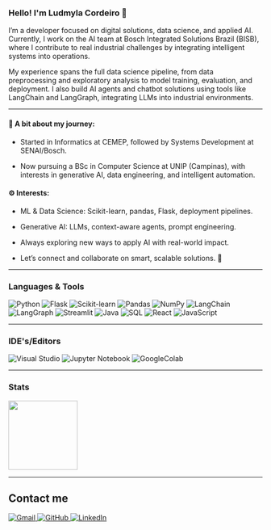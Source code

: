 ### Hello! I'm Ludmyla Cordeiro 👋

I’m a developer focused on digital solutions, data science, and applied AI. Currently, I work on the AI team at Bosch Integrated Solutions Brazil (BISB), where I contribute to real industrial challenges by integrating intelligent systems into operations.

My experience spans the full data science pipeline, from data preprocessing and exploratory analysis to model training, evaluation, and deployment. I also build AI agents and chatbot solutions using tools like LangChain and LangGraph, integrating LLMs into industrial environments.

---

#### 💼 A bit about my journey:
- Started in Informatics at CEMEP, followed by Systems Development at SENAI/Bosch.

- Now pursuing a BSc in Computer Science at UNIP (Campinas), with interests in generative AI, data engineering, and intelligent automation.

#### ⚙️ Interests:
- ML & Data Science: Scikit-learn, pandas, Flask, deployment pipelines.

- Generative AI: LLMs, context-aware agents, prompt engineering.

- Always exploring new ways to apply AI with real-world impact.

- Let’s connect and collaborate on smart, scalable solutions. 🚀

---

### Languages & Tools

![Python](https://img.shields.io/badge/-Python-2b5b84?&logo=Python&logoColor=fff)
![Flask](https://img.shields.io/badge/-Flask-2a80b9?&logo=flask&logoColor=fff)
![Scikit-learn](https://img.shields.io/badge/-Scikit_Learn-f99f44?&logo=scikit-learn&logoColor=fff)
![Pandas](https://img.shields.io/badge/-Pandas-d63384?&logo=pandas&logoColor=fff)
![NumPy](https://img.shields.io/badge/NumPy-276be9?logo=numpy&logoColor=fff)
![LangChain](https://img.shields.io/badge/-LangChain-1d3d3c?&logo=langchain&logoColor=fff)
![LangGraph](https://img.shields.io/badge/LangGraph-076597?logo=graph&logoColor=fff)
![Streamlit](https://img.shields.io/badge/Streamlit-ff4b4b?logo=streamlit&logoColor=fff)
![Java](https://img.shields.io/badge/-Java-e76f00?&logo=Java&logoColor=fff)
![SQL](https://img.shields.io/badge/-SQL-4479A1?&logo=MySQL&logoColor=fff)
![React](https://img.shields.io/badge/-React-61DAFB?&logo=React&logoColor=000)
![JavaScript](https://img.shields.io/badge/-JavaScript-F7DF1E?&logo=JavaScript&logoColor=000)

---

### IDE's/Editors

![Visual Studio](https://img.shields.io/badge/Visual%20Studio-00bcf2.svg?style=Plastic&logo=visual-studio&logoColor=white)
![Jupyter Notebook](https://img.shields.io/badge/Jupyter-orange?style=Plastic&logo=jupyter&logoColor=white)
![GoogleColab](https://img.shields.io/badge/Google_Colab-%23575757.svg?style=Plastic&logo=Google-Colab&logoColor=#F9AB00)

---

### Stats

<a href="https://github.com/ludmuniz">
  <img height="137px" src="https://github-readme-stats.vercel.app/api?username=ludmuniz&hide_title=true&show_icons=true&hide_border=true&line_height=21&theme=github_dark" />
</a>

---

## Contact me

<p>
  <a href="mailto:ludmylacmc@gmail.com">
    <img alt="Gmail" src="https://img.shields.io/badge/Gmail-%23BB001B.svg?&logo=Gmail&logoColor=fff" />
  </a>
  <a href="https://github.com/ludmuniz">
    <img alt="GitHub" src="https://img.shields.io/badge/GitHub-%2312100E.svg?&logo=github&logoColor=fff" />
  </a>
  <a href="https://www.linkedin.com/in/ludmyla-muniz/">
    <img alt="LinkedIn" src="https://img.shields.io/badge/LinkedIn-0A66C2.svg?&logo=linkedin&logoColor=fff" />
  </a>
</p>
